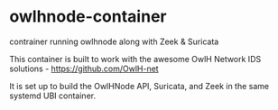 # owlhnode-container
contrainer running owlhnode along with Zeek &amp; Suricata

This container is built to work with the awesome OwlH Network IDS solutions - https://github.com/OwlH-net

It is set up to build the OwlHNode API, Suricata, and Zeek in the same systemd UBI container. 
